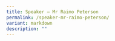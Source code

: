 ```yaml
---
title: Speaker – Mr Raimo Peterson
permalink: /speaker-mr-raimo-peterson/
variant: markdown
description: ""
---
```

